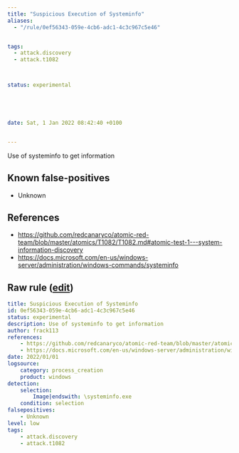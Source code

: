 ```yaml
---
title: "Suspicious Execution of Systeminfo"
aliases:
  - "/rule/0ef56343-059e-4cb6-adc1-4c3c967c5e46"


tags:
  - attack.discovery
  - attack.t1082



status: experimental





date: Sat, 1 Jan 2022 08:42:40 +0100


---
```


Use of systeminfo to get information

<!--more-->


## Known false-positives

* Unknown



## References

* https://github.com/redcanaryco/atomic-red-team/blob/master/atomics/T1082/T1082.md#atomic-test-1---system-information-discovery
* https://docs.microsoft.com/en-us/windows-server/administration/windows-commands/systeminfo


## Raw rule ([edit](https://github.com/SigmaHQ/sigma/edit/master/rules/windows/process_creation/proc_creation_win_susp_systeminfo.yml))
```yaml
title: Suspicious Execution of Systeminfo 
id: 0ef56343-059e-4cb6-adc1-4c3c967c5e46
status: experimental
description: Use of systeminfo to get information
author: frack113
references:
    - https://github.com/redcanaryco/atomic-red-team/blob/master/atomics/T1082/T1082.md#atomic-test-1---system-information-discovery
    - https://docs.microsoft.com/en-us/windows-server/administration/windows-commands/systeminfo
date: 2022/01/01
logsource:
    category: process_creation
    product: windows
detection:
    selection:
        Image|endswith: \systeminfo.exe
    condition: selection
falsepositives:
    - Unknown
level: low
tags:
    - attack.discovery
    - attack.t1082

```
